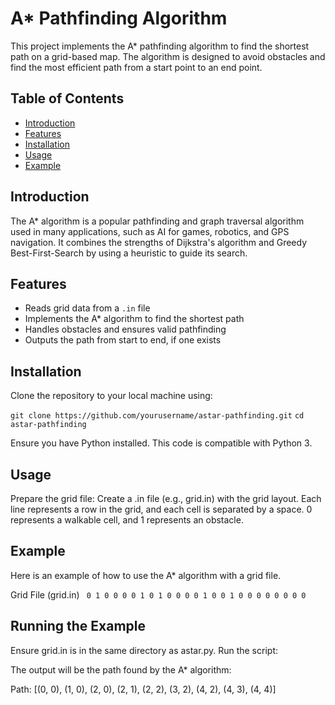 # A* Pathfinding Algorithm

This project implements the A* pathfinding algorithm to find the shortest path on a grid-based map. The algorithm is designed to avoid obstacles and find the most efficient path from a start point to an end point.

## Table of Contents

- [Introduction](#introduction)
- [Features](#features)
- [Installation](#installation)
- [Usage](#usage)
- [Example](#example)

## Introduction

The A* algorithm is a popular pathfinding and graph traversal algorithm used in many applications, such as AI for games, robotics, and GPS navigation. It combines the strengths of Dijkstra's algorithm and Greedy Best-First-Search by using a heuristic to guide its search.

## Features

- Reads grid data from a `.in` file
- Implements the A* algorithm to find the shortest path
- Handles obstacles and ensures valid pathfinding
- Outputs the path from start to end, if one exists

## Installation



Clone the repository to your local machine using:

`git clone https://github.com/yourusername/astar-pathfinding.git`
`cd astar-pathfinding`

Ensure you have Python installed. This code is compatible with Python 3.

## Usage

Prepare the grid file: Create a .in file (e.g., grid.in) with the grid layout. Each line represents a row in the grid, and each cell is separated by a space. 0 represents a walkable cell, and 1 represents an obstacle.



## Example
Here is an example of how to use the A* algorithm with a grid file.

Grid File (grid.in)
` 
0 1 0 0 0
0 1 0 1 0
0 0 0 1 0
0 1 0 0 0
0 0 0 0 0
`

## Running the Example
Ensure grid.in is in the same directory as astar.py. Run the script:


The output will be the path found by the A* algorithm:

Path: [(0, 0), (1, 0), (2, 0), (2, 1), (2, 2), (3, 2), (4, 2), (4, 3), (4, 4)]
